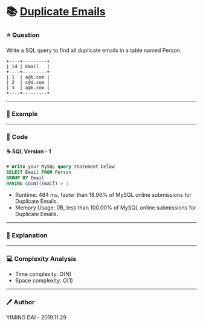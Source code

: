# :books: [Duplicate Emails](https://leetcode.com/problems/duplicate-emails/)

### :star: Question

Write a SQL query to find all duplicate emails in a table named Person.

```
+----+---------+
| Id | Email   |
+----+---------+
| 1  | a@b.com |
| 2  | c@d.com |
| 3  | a@b.com |
+----+---------+
```

--- 

### :car: Example



---

### :hammer: Code

#### :coffee: SQL Version - 1

```sql
# Write your MySQL query statement below
SELECT Email FROM Person
GROUP BY Email
HAVING COUNT(Email) > 1
```

- Runtime: 484 ms, faster than 18.96% of MySQL online submissions for Duplicate Emails.
- Memory Usage: 0B, less than 100.00% of MySQL online submissions for Duplicate Emails.

---

### :pencil: Explanation



---

### :computer: Complexity Analysis

- Time complexity: O(N)
- Space complexity: O(1)

---

### :pen: Author

YIMING DAI - 2019.11.29
